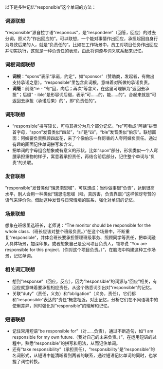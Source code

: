 以下是多种记忆“responsible”这个单词的方法：

### 词源联想
“responsible”源自拉丁语“responsus”，是“respondere”（回答，回应）的过去分词，原义为“作出回应的”。可以联想，一个能对事情作出回应，承担起因自身行为导致后果的人，就是“负责任的”。比如在工作场景中，员工对项目任务作出回应并切实执行，这就是一种负责任的表现，由此将词源与词义联系起来记忆。

### 词根词缀联想
 - **词根**：“spons”表示“承诺，约定”，如“sponsor”（赞助商，发起者，有做出支持承诺之意）。“responsible”里包含此词根，意味着对所做的承诺负责。
 - **词缀**：前缀“re - ”有“回，向后；再次”等含义，在这里可理解为“返回去承担”；后缀“ - ible”是形容词后缀，表示“可……的，能……的”。合起来就是“可返回去承担（承诺后果）的”，即“负责任的”。

### 词形联想
 - “responsible”拼写较长，可将其拆分为几个部分记忆。“re”可看成“阿姨”拼音首字母，“spon”发音类似“四盆”，“si”是“四”，“ble”发音类似“伯乐”。联想画面：阿姨要负责照顾四盆花，来了个像伯乐一样厉害的人夸阿姨负责任。通过有趣的画面记住单词拼写和含义。
 - 把单词的字母组合想象成有意义的形状。比如“spon”部分，形状类似一个人弯腰承担重物的样子，寓意着承担责任，再结合前后部分，记住整个单词与“负责”的关联。

### 发音联想
“responsible”发音类似“瑞思泡思啵”，可联想成：当你做事很“负责”，达到很高水平，别人会用一种类似“瑞思泡思啵（哇，真厉害，负责靠谱）”这样惊讶夸赞的语气来评价你。借助这种发音与日常情境的联系，强化对单词的记忆。

### 场景联想
想象在班级里选班长，老师说：“The monitor should be responsible for the whole class.（班长应该对整个班级负责。）”在这个场景中，不断重复“responsible”，并体会班长要承担管理班级事务、照顾同学等责任，把单词融入具体场景，加深印象。或者想象自己是公司项目负责人，领导说 “You are responsible for this project.（你对这个项目负责。）”，在脑海中构建这种工作场景，记忆单词。

### 相关词汇联想
 - 想到“response”（回应，反应），因为“responsible”的词源与“回应”相关，有回应就意味着要承担相应责任，从这个熟悉词引出对“responsible”的记忆。
 - 关联“duty”（责任，义务）和“obligation”（义务，责任），它们都和“responsible”表达的“责任”概念相近。对比记忆，分析它们在不同语境中的使用差异，同时强化对“responsible”的理解和记忆。

### 短语联想
 - 记住常用短语“be responsible for”（对……负责），通过不断造句，如“I am responsible for my own future.（我对自己的未来负责。）”，在运用短语的过程中，熟悉“responsible”的拼写和用法，从而记住单词。
 - 还有“take responsibility”（承担责任），“responsibility”是“responsible”的名词形式，从短语中能清晰看到两者的联系，通过短语记忆单词的同时，也掌握了词性转换。 